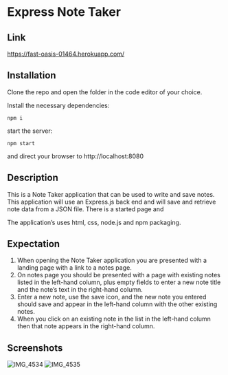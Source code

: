# Express Note Taker

## Link
https://fast-oasis-01464.herokuapp.com/

## Installation

Clone the repo and open the folder in the code editor of your choice.

Install the necessary dependencies:
```
npm i
```
start the server:
```
npm start
```
and direct your browser to http://localhost:8080

## Description

This is a Note Taker application that can be used to write and save notes. This application will use an Express.js back end and will save and retrieve note data from a JSON file. There is a started page and 

The application’s uses html, css, node.js and npm packaging.

## Expectation

1. When opening the Note Taker application you are  presented with a landing page with a link to a notes page.
2. On notes page you should be presented with a page with existing notes listed in the left-hand column, plus empty fields to enter a new note title and the note’s text in the right-hand column.
3. Enter a new note, use the save icon, and the new note you entered should save and appear in the left-hand column with the other existing notes.
4. When you click on an existing note in the list in the left-hand column then that note appears in the right-hand column.

## Screenshots
![IMG_4534](https://user-images.githubusercontent.com/76802722/115939069-db707100-a46a-11eb-8fda-fe4d15bf84d8.jpeg)
![IMG_4535](https://user-images.githubusercontent.com/76802722/115939090-f7741280-a46a-11eb-8d14-cefdf1189df0.jpeg)
